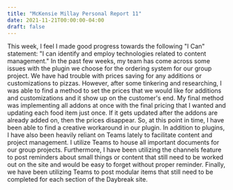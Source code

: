 ```yaml
---
title: "McKensie Millay Personal Report 11"
date: 2021-11-21T00:00:00-04:00
draft: false
---
```


This week, I feel I made good progress towards the following "I Can" statement: "I can identify and employ technologies related to content management." In the past
few weeks, my team has come across some issues with the plugin we choose for the ordering system for our group project. We have had trouble with prices saving 
for any additions or customizations to pizzas. However, after some tinkering and researching, I was able to find a method to set the prices that we would like for
additions and customizations and it show up on the customer's end. My final method was implementing all addons at once with the final pricing that I wanted and 
updating each food item just once. If it gets updated after the addons are already added on, then the prices disappear. So, at this point in time, I have been able
to find a creative workaround in our plugin. In addition to plugins, I have also been heavily reliant on Teams lately to facilitate content and project management. I
utilize Teams to house all important documents for our group projects. Furthermore, I have been utilizing the channels feature to post reminders about small things or content
that still need to be worked out on the site and would be easy to forget without proper reminder. Finally, we have been utilizing Teams to post modular items that
still need to be completed for each section of the Daybreak site. 
